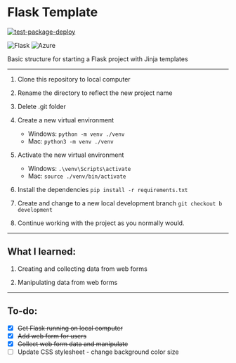 # Flask Template
[![test-package-deploy](https://github.com/weichinglim/vtm_site/workflows/test-package-deploy/badge.svg?branch=main&event=push)](https://github.com/weichinglim/vtm_site/actions/workflows/test-package-deploy)

![Flask](https://img.shields.io/badge/-Flask-black?logo=flask)
![Azure](https://img.shields.io/badge/-Azure-blue?logo=microsoftazure)

Basic structure for starting a Flask project with Jinja templates

---
1. Clone this repository to local computer

2. Rename the directory to reflect the new project name

3. Delete .git folder

4. Create a new virtual environment 
    - Windows:  ```python -m venv ./venv```
    - Mac:  ```python3 -m venv ./venv```

5. Activate the new virtual environment
   - Windows:  ```.\venv\Scripts\activate```
   - Mac:  ```source ./venv/bin/activate```

6. Install the dependencies ```pip install -r requirements.txt```

7. Create and change to a new local development branch ```git checkout b development```

7. Continue working with the project as you normally would.

---
## What I learned:
1. Creating and collecting data from web forms

2. Manipulating data from web forms

---

## To-do: 

- [x] ~~Get Flask running on local computer~~
- [x] ~~Add web form for users~~
- [x] ~~Collect web form data and manipulate~~
- [ ] Update CSS stylesheet - change background color size
